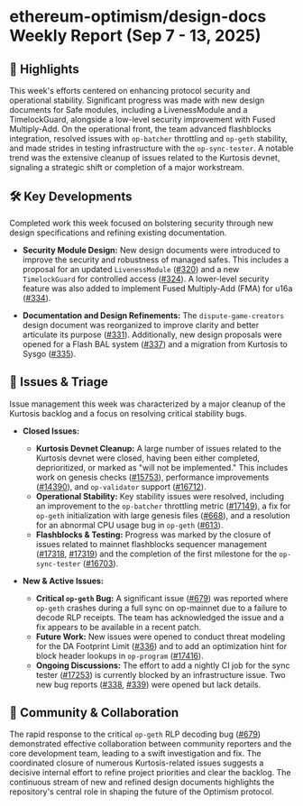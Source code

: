 # ethereum-optimism/design-docs Weekly Report (Sep 7 - 13, 2025)

## 🚀 Highlights
This week's efforts centered on enhancing protocol security and operational stability. Significant progress was made with new design documents for Safe modules, including a LivenessModule and a TimelockGuard, alongside a low-level security improvement with Fused Multiply-Add. On the operational front, the team advanced flashblocks integration, resolved issues with `op-batcher` throttling and `op-geth` stability, and made strides in testing infrastructure with the `op-sync-tester`. A notable trend was the extensive cleanup of issues related to the Kurtosis devnet, signaling a strategic shift or completion of a major workstream.

## 🛠️ Key Developments
Completed work this week focused on bolstering security through new design specifications and refining existing documentation.

- **Security Module Design:** New design documents were introduced to improve the security and robustness of managed safes. This includes a proposal for an updated `LivenessModule` ([#320](https://github.com/ethereum-optimism/design-docs/pull/320)) and a new `TimelockGuard` for controlled access ([#324](https://github.com/ethereum-optimism/design-docs/pull/324)). A lower-level security feature was also added to implement Fused Multiply-Add (FMA) for u16a ([#334](https://github.com/ethereum-optimism/design-docs/pull/334)).

- **Documentation and Design Refinements:** The `dispute-game-creators` design document was reorganized to improve clarity and better articulate its purpose ([#331](https://github.com/ethereum-optimism/design-docs/pull/331)). Additionally, new design proposals were opened for a Flash BAL system ([#337](https://github.com/ethereum-optimism/design-docs/pull/337)) and a migration from Kurtosis to Sysgo ([#335](https://github.com/ethereum-optimism/design-docs/pull/335)).

## 🐛 Issues & Triage
Issue management this week was characterized by a major cleanup of the Kurtosis backlog and a focus on resolving critical stability bugs.

- **Closed Issues:**
    - **Kurtosis Devnet Cleanup:** A large number of issues related to the Kurtosis devnet were closed, having been either completed, deprioritized, or marked as "will not be implemented." This includes work on genesis checks ([#15753](https://github.com/ethereum-optimism/design-docs/issues/15753)), performance improvements ([#14390](https://github.com/ethereum-optimism/design-docs/issues/14390)), and `op-validator` support ([#16712](https://github.com/ethereum-optimism/design-docs/issues/16712)).
    - **Operational Stability:** Key stability issues were resolved, including an improvement to the `op-batcher` throttling metric ([#17149](https://github.com/ethereum-optimism/design-docs/issues/17149)), a fix for `op-geth` initialization with large genesis files ([#668](https://github.com/ethereum-optimism/design-docs/issues/668)), and a resolution for an abnormal CPU usage bug in `op-geth` ([#613](https://github.com/ethereum-optimism/design-docs/issues/613)).
    - **Flashblocks & Testing:** Progress was marked by the closure of issues related to mainnet flashblocks sequencer management ([#17318](https://github.com/ethereum-optimism/design-docs/issues/17318), [#17319](https://github.com/ethereum-optimism/design-docs/issues/17319)) and the completion of the first milestone for the `op-sync-tester` ([#16703](https://github.com/ethereum-optimism/design-docs/issues/16703)).

- **New & Active Issues:**
    - **Critical `op-geth` Bug:** A significant issue ([#679](https://github.com/ethereum-optimism/design-docs/issues/679)) was reported where `op-geth` crashes during a full sync on op-mainnet due to a failure to decode RLP receipts. The team has acknowledged the issue and a fix appears to be available in a recent patch.
    - **Future Work:** New issues were opened to conduct threat modeling for the DA Footprint Limit ([#336](https://github.com/ethereum-optimism/design-docs/issues/336)) and to add an optimization hint for block header lookups in `op-program` ([#17416](https://github.com/ethereum-optimism/design-docs/issues/17416)).
    - **Ongoing Discussions:** The effort to add a nightly CI job for the sync tester ([#17253](https://github.com/ethereum-optimism/design-docs/issues/17253)) is currently blocked by an infrastructure issue. Two new bug reports ([#338](https://github.com/ethereum-optimism/design-docs/issues/338), [#339](https://github.com/ethereum-optimism/design-docs/issues/339)) were opened but lack details.

## 💬 Community & Collaboration
The rapid response to the critical `op-geth` RLP decoding bug ([#679](https://github.com/ethereum-optimism/design-docs/issues/679)) demonstrated effective collaboration between community reporters and the core development team, leading to a swift investigation and fix. The coordinated closure of numerous Kurtosis-related issues suggests a decisive internal effort to refine project priorities and clear the backlog. The continuous stream of new and refined design documents highlights the repository's central role in shaping the future of the Optimism protocol.